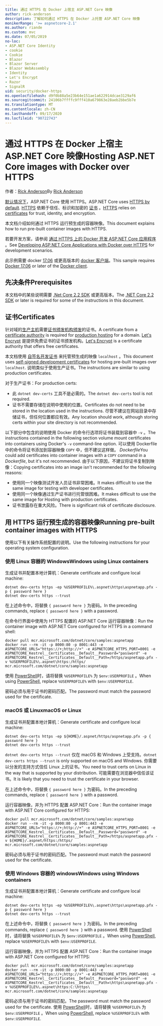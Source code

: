 ```yaml
---
title: 通过 HTTPS 在 Docker 上宿主 ASP.NET Core 映像
author: rick-anderson
description: 了解如何通过 HTTPS 在 Docker 上托管 ASP.NET Core 映像
monikerRange: '>= aspnetcore-2.1'
ms.author: riande
ms.custom: mvc
ms.date: 07/05/2019
no-loc:
- ASP.NET Core Identity
- cookie
- Cookie
- Blazor
- Blazor Server
- Blazor WebAssembly
- Identity
- Let's Encrypt
- Razor
- SignalR
uid: security/docker-https
ms.openlocfilehash: d9f0b88a5e23b64e151ae1a622914dcae3129af6
ms.sourcegitcommit: 24106b7ffffc9fff410a679863e28aeb2bbe5b7e
ms.translationtype: MT
ms.contentlocale: zh-CN
ms.lasthandoff: 09/17/2020
ms.locfileid: "90722743"
---
```

# <a name="hosting-aspnet-core-images-with-docker-over-https"></a><span data-ttu-id="1632e-103">通过 HTTPS 在 Docker 上宿主 ASP.NET Core 映像</span><span class="sxs-lookup"><span data-stu-id="1632e-103">Hosting ASP.NET Core images with Docker over HTTPS</span></span>

<span data-ttu-id="1632e-104">作者：[Rick Anderson](https://twitter.com/RickAndMSFT)</span><span class="sxs-lookup"><span data-stu-id="1632e-104">By [Rick Anderson](https://twitter.com/RickAndMSFT)</span></span>

<span data-ttu-id="1632e-105">[默认情况下](./enforcing-ssl.md)，ASP.NET Core 使用 HTTPS。</span><span class="sxs-lookup"><span data-stu-id="1632e-105">ASP.NET Core uses [HTTPS by default](./enforcing-ssl.md).</span></span> <span data-ttu-id="1632e-106">[HTTPS](https://en.wikipedia.org/wiki/HTTPS) 依赖于信任、标识和加密的 [证书](https://en.wikipedia.org/wiki/Public_key_certificate) 。</span><span class="sxs-lookup"><span data-stu-id="1632e-106">[HTTPS](https://en.wikipedia.org/wiki/HTTPS) relies on [certificates](https://en.wikipedia.org/wiki/Public_key_certificate) for trust, identity, and encryption.</span></span>

<span data-ttu-id="1632e-107">本文档介绍如何通过 HTTPS 运行预生成的容器映像。</span><span class="sxs-lookup"><span data-stu-id="1632e-107">This document explains how to run pre-built container images with HTTPS.</span></span>

<span data-ttu-id="1632e-108">若要开发方案，请参阅 [通过 HTTPS 上的 Docker 开发 ASP.NET Core 应用程序](https://github.com/dotnet/dotnet-docker/blob/master/samples/run-aspnetcore-https-development.md) 。</span><span class="sxs-lookup"><span data-stu-id="1632e-108">See [Developing ASP.NET Core Applications with Docker over HTTPS](https://github.com/dotnet/dotnet-docker/blob/master/samples/run-aspnetcore-https-development.md) for development scenarios.</span></span>

<span data-ttu-id="1632e-109">此示例需要 docker [17.06](https://docs.docker.com/release-notes/docker-ce) 或更高版本的 [docker 客户端](https://www.docker.com/products/docker)。</span><span class="sxs-lookup"><span data-stu-id="1632e-109">This sample requires [Docker 17.06](https://docs.docker.com/release-notes/docker-ce) or later of the [Docker client](https://www.docker.com/products/docker).</span></span>

## <a name="prerequisites"></a><span data-ttu-id="1632e-110">先决条件</span><span class="sxs-lookup"><span data-stu-id="1632e-110">Prerequisites</span></span>

<span data-ttu-id="1632e-111">本文档中的某些说明需要 [.Net Core 2.2 SDK](https://dotnet.microsoft.com/download) 或更高版本。</span><span class="sxs-lookup"><span data-stu-id="1632e-111">The [.NET Core 2.2 SDK](https://dotnet.microsoft.com/download) or later is required for some of the instructions in this document.</span></span>

## <a name="certificates"></a><span data-ttu-id="1632e-112">证书</span><span class="sxs-lookup"><span data-stu-id="1632e-112">Certificates</span></span>

<span data-ttu-id="1632e-113">针对域的[生产主机](https://blogs.msdn.microsoft.com/webdev/2017/11/29/configuring-https-in-asp-net-core-across-different-platforms/)需要[证书颁发机构颁发](https://wikipedia.org/wiki/Certificate_authority)的证书。</span><span class="sxs-lookup"><span data-stu-id="1632e-113">A certificate from a [certificate authority](https://wikipedia.org/wiki/Certificate_authority) is required for [production hosting](https://blogs.msdn.microsoft.com/webdev/2017/11/29/configuring-https-in-asp-net-core-across-different-platforms/) for a domain.</span></span> <span data-ttu-id="1632e-114">[Let's Encrypt](https://letsencrypt.org/) 是提供免费证书的证书颁发机构。</span><span class="sxs-lookup"><span data-stu-id="1632e-114">[Let's Encrypt](https://letsencrypt.org/) is a certificate authority that offers free certificates.</span></span>

<span data-ttu-id="1632e-115">本文档使用 [自签名开发证书](https://en.wikipedia.org/wiki/Self-signed_certificate) 来托管预生成的映像 `localhost` 。</span><span class="sxs-lookup"><span data-stu-id="1632e-115">This document uses [self-signed development certificates](https://en.wikipedia.org/wiki/Self-signed_certificate) for hosting pre-built images over `localhost`.</span></span> <span data-ttu-id="1632e-116">说明类似于使用生产证书。</span><span class="sxs-lookup"><span data-stu-id="1632e-116">The instructions are similar to using production certificates.</span></span>

<span data-ttu-id="1632e-117">对于生产证书：</span><span class="sxs-lookup"><span data-stu-id="1632e-117">For production certs:</span></span>

* <span data-ttu-id="1632e-118">此 `dotnet dev-certs` 工具不是必需的。</span><span class="sxs-lookup"><span data-stu-id="1632e-118">The `dotnet dev-certs` tool is not required.</span></span>
* <span data-ttu-id="1632e-119">证书不需要存储在说明中使用的位置。</span><span class="sxs-lookup"><span data-stu-id="1632e-119">Certificates do not need to be stored in the location used in the instructions.</span></span> <span data-ttu-id="1632e-120">尽管不建议在网站目录中存储证书，但任何位置都应有效。</span><span class="sxs-lookup"><span data-stu-id="1632e-120">Any location should work, although storing certs within your site directory is not recommended.</span></span>

<span data-ttu-id="1632e-121">以下部分中包含的说明使用 Docker 的命令行选项将证书装载到容器中 `-v` 。</span><span class="sxs-lookup"><span data-stu-id="1632e-121">The instructions contained in the following section volume mount certificates into containers using Docker's `-v` command-line option.</span></span> <span data-ttu-id="1632e-122">可以使用 Dockerfile 中的命令将证书添加到容器映像 `COPY` 中，但不建议这样做。 *Dockerfile*</span><span class="sxs-lookup"><span data-stu-id="1632e-122">You could add certificates into container images with a `COPY` command in a *Dockerfile*, but it's not recommended.</span></span> <span data-ttu-id="1632e-123">由于以下原因，不建议将证书复制到映像：</span><span class="sxs-lookup"><span data-stu-id="1632e-123">Copying certificates into an image isn't recommended for the following reasons:</span></span>

* <span data-ttu-id="1632e-124">使用同一个映像测试开发人员证书非常困难。</span><span class="sxs-lookup"><span data-stu-id="1632e-124">It makes difficult to use the same image for testing with developer certificates.</span></span>
* <span data-ttu-id="1632e-125">使用同一个映像通过生产证书进行托管很困难。</span><span class="sxs-lookup"><span data-stu-id="1632e-125">It makes difficult to use the same image for Hosting with production certificates.</span></span>
* <span data-ttu-id="1632e-126">证书泄露存在重大风险。</span><span class="sxs-lookup"><span data-stu-id="1632e-126">There is significant risk of certificate disclosure.</span></span>

## <a name="running-pre-built-container-images-with-https"></a><span data-ttu-id="1632e-127">用 HTTPS 运行预生成的容器映像</span><span class="sxs-lookup"><span data-stu-id="1632e-127">Running pre-built container images with HTTPS</span></span>

<span data-ttu-id="1632e-128">使用以下有关操作系统配置的说明。</span><span class="sxs-lookup"><span data-stu-id="1632e-128">Use the following instructions for your operating system configuration.</span></span>

### <a name="windows-using-linux-containers"></a><span data-ttu-id="1632e-129">使用 Linux 容器的 Windows</span><span class="sxs-lookup"><span data-stu-id="1632e-129">Windows using Linux containers</span></span>

<span data-ttu-id="1632e-130">生成证书并配置本地计算机：</span><span class="sxs-lookup"><span data-stu-id="1632e-130">Generate certificate and configure local machine:</span></span>

```dotnetcli
dotnet dev-certs https -ep %USERPROFILE%\.aspnet\https\aspnetapp.pfx -p { password here }
dotnet dev-certs https --trust
```

<span data-ttu-id="1632e-131">在上述命令中，将替换 `{ password here }` 为密码。</span><span class="sxs-lookup"><span data-stu-id="1632e-131">In the preceding commands, replace `{ password here }` with a password.</span></span>

<span data-ttu-id="1632e-132">在命令行界面中使用为 HTTPS 配置的 ASP.NET Core 运行容器映像：</span><span class="sxs-lookup"><span data-stu-id="1632e-132">Run the container image with ASP.NET Core configured for HTTPS in a command shell:</span></span>

```console
docker pull mcr.microsoft.com/dotnet/core/samples:aspnetapp
docker run --rm -it -p 8000:80 -p 8001:443 -e ASPNETCORE_URLS="https://+;http://+" -e ASPNETCORE_HTTPS_PORT=8001 -e ASPNETCORE_Kestrel__Certificates__Default__Password="password" -e ASPNETCORE_Kestrel__Certificates__Default__Path=/https/aspnetapp.pfx -v %USERPROFILE%\.aspnet\https:/https/ mcr.microsoft.com/dotnet/core/samples:aspnetapp
```

<span data-ttu-id="1632e-133">使用 [PowerShell](/powershell/scripting/overview)时，请将替换 `%USERPROFILE%` 为 `$env:USERPROFILE` 。</span><span class="sxs-lookup"><span data-stu-id="1632e-133">When using [PowerShell](/powershell/scripting/overview), replace `%USERPROFILE%` with `$env:USERPROFILE`.</span></span>

<span data-ttu-id="1632e-134">密码必须与用于证书的密码匹配。</span><span class="sxs-lookup"><span data-stu-id="1632e-134">The password must match the password used for the certificate.</span></span>

### <a name="macos-or-linux"></a><span data-ttu-id="1632e-135">macOS 或 Linux</span><span class="sxs-lookup"><span data-stu-id="1632e-135">macOS or Linux</span></span>

<span data-ttu-id="1632e-136">生成证书并配置本地计算机：</span><span class="sxs-lookup"><span data-stu-id="1632e-136">Generate certificate and configure local machine:</span></span>

```dotnetcli
dotnet dev-certs https -ep ${HOME}/.aspnet/https/aspnetapp.pfx -p { password here }
dotnet dev-certs https --trust
```

<span data-ttu-id="1632e-137">`dotnet dev-certs https --trust` 仅在 macOS 和 Windows 上受支持。</span><span class="sxs-lookup"><span data-stu-id="1632e-137">`dotnet dev-certs https --trust` is only supported on macOS and Windows.</span></span> <span data-ttu-id="1632e-138">你需要以分发的支持方式信任 Linux 上的证书。</span><span class="sxs-lookup"><span data-stu-id="1632e-138">You need to trust certs on Linux in the way that is supported by your distribution.</span></span> <span data-ttu-id="1632e-139">可能需要在浏览器中信任该证书。</span><span class="sxs-lookup"><span data-stu-id="1632e-139">It is likely that you need to trust the certificate in your browser.</span></span>

<span data-ttu-id="1632e-140">在上述命令中，将替换 `{ password here }` 为密码。</span><span class="sxs-lookup"><span data-stu-id="1632e-140">In the preceding commands, replace `{ password here }` with a password.</span></span>

<span data-ttu-id="1632e-141">运行容器映像，并为 HTTPS 配置 ASP.NET Core：</span><span class="sxs-lookup"><span data-stu-id="1632e-141">Run the container image with ASP.NET Core configured for HTTPS:</span></span>

```console
docker pull mcr.microsoft.com/dotnet/core/samples:aspnetapp
docker run --rm -it -p 8000:80 -p 8001:443 -e ASPNETCORE_URLS="https://+;http://+" -e ASPNETCORE_HTTPS_PORT=8001 -e ASPNETCORE_Kestrel__Certificates__Default__Password="password" -e ASPNETCORE_Kestrel__Certificates__Default__Path=/https/aspnetapp.pfx -v ${HOME}/.aspnet/https:/https/ mcr.microsoft.com/dotnet/core/samples:aspnetapp
```

<span data-ttu-id="1632e-142">密码必须与用于证书的密码匹配。</span><span class="sxs-lookup"><span data-stu-id="1632e-142">The password must match the password used for the certificate.</span></span>

### <a name="windows-using-windows-containers"></a><span data-ttu-id="1632e-143">使用 Windows 容器的 windows</span><span class="sxs-lookup"><span data-stu-id="1632e-143">Windows using Windows containers</span></span>

<span data-ttu-id="1632e-144">生成证书并配置本地计算机：</span><span class="sxs-lookup"><span data-stu-id="1632e-144">Generate certificate and configure local machine:</span></span>

```dotnetcli
dotnet dev-certs https -ep %USERPROFILE%\.aspnet\https\aspnetapp.pfx -p { password here }
dotnet dev-certs https --trust
```

<span data-ttu-id="1632e-145">在上述命令中，将替换 `{ password here }` 为密码。</span><span class="sxs-lookup"><span data-stu-id="1632e-145">In the preceding commands, replace `{ password here }` with a password.</span></span> <span data-ttu-id="1632e-146">使用 [PowerShell](/powershell/scripting/overview)时，请将替换 `%USERPROFILE%` 为 `$env:USERPROFILE` 。</span><span class="sxs-lookup"><span data-stu-id="1632e-146">When using [PowerShell](/powershell/scripting/overview), replace `%USERPROFILE%` with `$env:USERPROFILE`.</span></span>

<span data-ttu-id="1632e-147">运行容器映像，并为 HTTPS 配置 ASP.NET Core：</span><span class="sxs-lookup"><span data-stu-id="1632e-147">Run the container image with ASP.NET Core configured for HTTPS:</span></span>

```console
docker pull mcr.microsoft.com/dotnet/core/samples:aspnetapp
docker run --rm -it -p 8000:80 -p 8001:443 -e ASPNETCORE_URLS="https://+;http://+" -e ASPNETCORE_HTTPS_PORT=8001 -e ASPNETCORE_Kestrel__Certificates__Default__Password="password" -e ASPNETCORE_Kestrel__Certificates__Default__Path=\https\aspnetapp.pfx -v %USERPROFILE%\.aspnet\https:C:\https\ mcr.microsoft.com/dotnet/core/samples:aspnetapp
```

<span data-ttu-id="1632e-148">密码必须与用于证书的密码匹配。</span><span class="sxs-lookup"><span data-stu-id="1632e-148">The password must match the password used for the certificate.</span></span> <span data-ttu-id="1632e-149">使用 [PowerShell](/powershell/scripting/overview)时，请将替换 `%USERPROFILE%` 为 `$env:USERPROFILE` 。</span><span class="sxs-lookup"><span data-stu-id="1632e-149">When using [PowerShell](/powershell/scripting/overview), replace `%USERPROFILE%` with `$env:USERPROFILE`.</span></span>